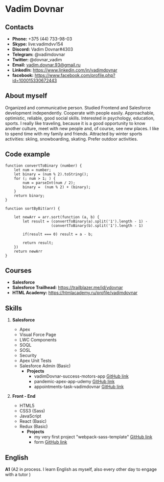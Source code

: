# **Vadim Dovnar**
## **Contacts**

* **Phone:** +375 (44) 733-98-03
* **Skype:** live:vadimdvv154
* **Discord:** Vadim Dovnar#4303
* **Telegram:** @vadimdovnar
* **Twitter:** @dovnar_vadim
* **Email:** vadim.dovnar.93@gmail.ru
* **LinkedIn:** https://www.linkedin.com/in/vadimdovnar
* **facebook:** https://www.facebook.com/profile.php?id=100015330672443

## **About myself**

Organized and communicative person. Studied Frontend and Salesforce development independently.  Cooperate with people easily. Approachable, optimistic, reliable, good social skills. Interested in psychology, education, sports. I really like traveling, because it is a good opportunity to know another culture, meet with new people and, of course, see new places. I like to spend time with my family and friends. Attracted by winter sports activities: skiing, snowboarding, skating. Prefer outdoor activities.

## **Code example**

```
function convertToBinary (number) {
    let num = number;
    let binary = (num % 2).toString();
    for (; num > 1; ) {
        num = parseInt(num / 2);
        binary =  (num % 2) + (binary);
    }
    return binary;
}

function sortByBit(arr) {
    
    let newArr = arr.sort(function (a, b) {
        let result = (convertToBinary(a).split('1').length - 1) - 
                     (convertToBinary(b).split('1').length - 1)

        if(result === 0) result = a - b;

        return result;
    })
    return newArr
}
```

## **Courses**

* **Salesforce** 
* **Salesforce Trailhead:** https://trailblazer.me/id/vdovnar
* **HTML Academy:** https://htmlacademy.ru/profile/vadimdovnar

## **Skills**

1. **Salesforce**
    * Apex
    * Visual Force Page
    * LWC Components
    * SOQL
    * SOSL
    * Security
    * Apex Unit Tests
    * Salesforce Admin (Basic)
        * **Projects**
            * vadimDovnar-success-motors-app [GitHub link]('https://github.com/vadimdovnar/vadimDovnar-success-motors-app.git')
            * pandemic-apex-app-udemy [GitHub link]('https://github.com/vadimdovnar/pandemic-apex-app-udemy.git')
            * appointments-task-vadimdovnar [GitHub link]('https://github.com/vadimdovnar/appointments-task-vadimdovnar.git')

2. **Front - End**
    * HTML5
    * CSS3 (Sass)
    * JavaScript
    * React (Basic)
    * Redux (Basic)
        * **Projects**
            * my very first project "webpack-sass-template" [GitHub link]('https://github.com/vadimdovnar/webpack-sass-template.git')
            * form [GitHub link]('hhttps://github.com/vadimdovnar/form.git')


    
## **English**

**A1** (A2 in process. I learn English as myself, also every other day to engage with a tutor )